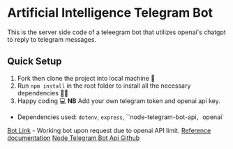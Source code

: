 # Artificial Intelligence Telegram Bot
This is the server side code of a teleegram bot that utilizes openai's chatgpt to reply to telegram messages.


## Quick Setup
1. Fork then clone the project into local machine 🍴
1. Run `npm install` in the root folder to install all the necessary dependencies 👩‍💻
1. Happy coding 💻
**NB** Add your own telegram token and openai api key.

* Dependencies used: ``dotenv``, ``express``, ``node-telegram-bot-api`, `openai`

[Bot Link](t.me/exurbiaBot)  -  Working bot upon request due to openai API limit.
[Reference documentation](https://core.telegram.org/bots)
[Node Telegram Bot Api Github](https://github.com/yagop/node-telegram-bot-api)

